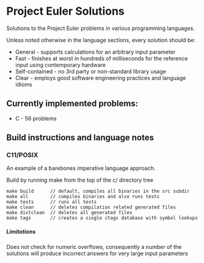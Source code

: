 # Project Euler Solutions

Solutions to the Project Euler problems in various programming languages.


Unless noted otherwise in the language sections, every solution should be:
   * General - supports calculations for an arbitrary input parameter
   * Fast - finishes at worst in hundreds of milliseconds for the reference input using contemporary hardware
   * Self-contained - no 3rd party or non-standard library usage
   * Clear - employs good software engineering practices and language idioms


## Currently implemented problems:
   * C - 56 problems


## Build instructions and language notes

### C11/POSIX

An example of a barebones imperative language approach.

Build by running make from the top of the c/ directory tree

	make build      // default, compiles all binaries in the src subdir
	make all        // compiles binaries and also runs tests
	make tests      // runs all tests
	make clean      // deletes compilation related generated files
	make distclean  // deletes all generated files
	make tags       // creates a single ctags database with symbol lookups

##### Limitations
Does not check for numeric overflows, consequently a number of the solutions will produce incorrect answers for very large input parameters
